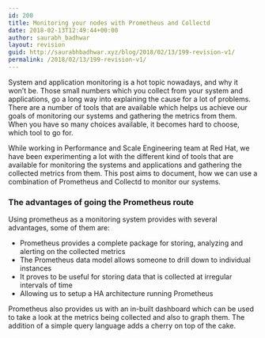 ```yaml
---
id: 200
title: Monitoring your nodes with Prometheus and Collectd
date: 2018-02-13T12:49:44+00:00
author: saurabh_badhwar
layout: revision
guid: http://saurabhbadhwar.xyz/blog/2018/02/13/199-revision-v1/
permalink: /2018/02/13/199-revision-v1/
---
```

System and application monitoring is a hot topic nowadays, and why it won&#8217;t be. Those small numbers which you collect from your system and applications, go a long way into explaining the cause for a lot of problems. There are a number of tools that are available which helps us achieve our goals of monitoring our systems and gathering the metrics from them. When you have so many choices available, it becomes hard to choose, which tool to go for.

While working in Performance and Scale Engineering team at Red Hat, we have been experimenting a lot with the different kind of tools that are available for monitoring the systems and applications and gathering the collected metrics from them. This post aims to document, how we can use a combination of Prometheus and Collectd to monitor our systems.

### The advantages of going the Prometheus route

Using prometheus as a monitoring system provides with several advantages, some of them are:

  * Prometheus provides a complete package for storing, analyzing and alerting on the collected metrics
  * The Prometheus data model allows someone to drill down to individual instances
  * It proves to be useful for storing data that is collected at irregular intervals of time
  * Allowing us to setup a HA architecture running Prometheus

Prometheus also provides us with an in-built dashboard which can be used to take a look at the metrics being collected and also to graph them. The addition of a simple query language adds a cherry on top of the cake.